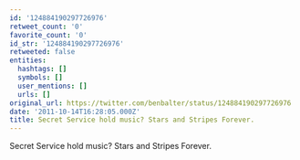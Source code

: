```yaml
---
id: '124884190297726976'
retweet_count: '0'
favorite_count: '0'
id_str: '124884190297726976'
retweeted: false
entities:
  hashtags: []
  symbols: []
  user_mentions: []
  urls: []
original_url: https://twitter.com/benbalter/status/124884190297726976
date: '2011-10-14T16:28:05.000Z'
title: Secret Service hold music? Stars and Stripes Forever.
---
```


Secret Service hold music? Stars and Stripes Forever.